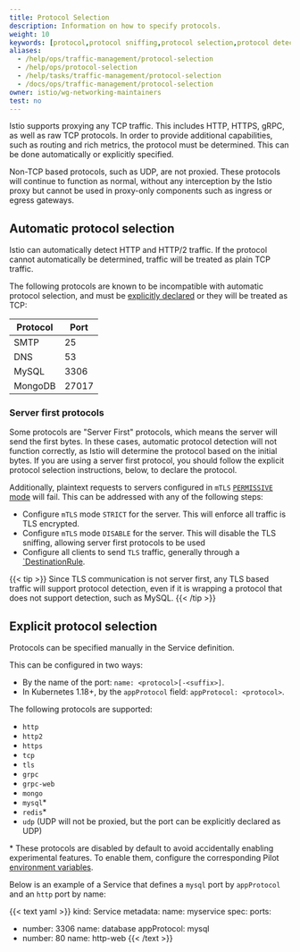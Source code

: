 ```yaml
---
title: Protocol Selection
description: Information on how to specify protocols.
weight: 10
keywords: [protocol,protocol sniffing,protocol selection,protocol detection]
aliases:
  - /help/ops/traffic-management/protocol-selection
  - /help/ops/protocol-selection
  - /help/tasks/traffic-management/protocol-selection
  - /docs/ops/traffic-management/protocol-selection
owner: istio/wg-networking-maintainers
test: no
---
```


Istio supports proxying any TCP traffic. This includes HTTP, HTTPS, gRPC, as well as raw TCP protocols.
In order to provide additional capabilities, such as routing and rich metrics, the protocol must be determined. This can be done automatically or explicitly specified.

Non-TCP based protocols, such as UDP, are not proxied. These protocols will continue to function as normal, without
any interception by the Istio proxy but cannot be used in proxy-only components such as ingress or egress gateways.

## Automatic protocol selection

Istio can automatically detect HTTP and HTTP/2 traffic. If the protocol cannot automatically be determined, traffic will be treated as plain TCP traffic.

The following protocols are known to be incompatible with automatic protocol selection, and must be
[explicitly declared](#explicit-protocol-selection) or they will be treated as TCP:

|Protocol|Port|
|--------|----|
| SMTP   |25  |
| DNS    |53  |
| MySQL  |3306|
| MongoDB|27017|

### Server first protocols

Some protocols are "Server First" protocols, which means the server will send the first bytes. In these cases, automatic protocol detection
will not function correctly, as Istio will determine the protocol based on the initial bytes. If you are using a server first protocol, you should
follow the explicit protocol selection instructions, below, to declare the protocol.

Additionally, plaintext requests to servers configured in `mTLS` [`PERMISSIVE` mode](/docs/reference/config/security/peer_authentication/#PeerAuthentication-MutualTLS-Mode) will fail. 
This can be addressed with any of the following steps:

* Configure `mTLS` mode `STRICT` for the server. This will enforce all traffic is TLS encrypted.
* Configure `mTLS` mode `DISABLE` for the server. This will disable the TLS sniffing, allowing server first protocols to be used
* Configure all clients to send `TLS` traffic, generally through a [`DestinationRule](/docs/reference/config/networking/destination-rule/#ClientTLSSettings). 

{{< tip >}}
Since TLS communication is not server first, any TLS based traffic will support protocol detection, even if it is wrapping a protocol that does not support detection, such as MySQL.
{{< /tip >}}

## Explicit protocol selection

Protocols can be specified manually in the Service definition.

This can be configured in two ways:

- By the name of the port: `name: <protocol>[-<suffix>]`.
- In Kubernetes 1.18+, by the `appProtocol` field: `appProtocol: <protocol>`.

The following protocols are supported:

- `http`
- `http2`
- `https`
- `tcp`
- `tls`
- `grpc`
- `grpc-web`
- `mongo`
- `mysql`\*
- `redis`\*
- `udp` (UDP will not be proxied, but the port can be explicitly declared as UDP)

\* These protocols are disabled by default to avoid accidentally enabling experimental features.
To enable them, configure the corresponding Pilot [environment variables](/docs/reference/commands/pilot-discovery/#envvars).

Below is an example of a Service that defines a `mysql` port by `appProtocol` and an `http` port by name:

{{< text yaml >}}
kind: Service
metadata:
  name: myservice
spec:
  ports:
  - number: 3306
    name: database
    appProtocol: mysql
  - number: 80
    name: http-web
{{< /text >}}

